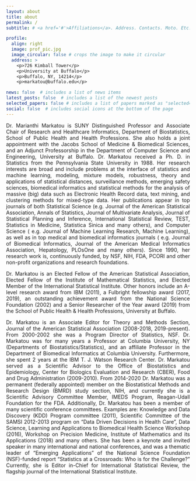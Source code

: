```yaml
---
layout: about
title: about
permalink: /
subtitle: # <a href='#'>Affiliations</a>. Address. Contacts. Moto. Etc.

profile:
  align: right
  image: prof_pic.jpg
  image_circular: false # crops the image to make it circular
  address: >
    <p>726 Kimball Tower</p>
    <p>University at Buffalo</p>
    <p>Buffalo, NY, 14214</p>
    <p>markatou@buffalo.edu</p>

news: false  # includes a list of news items
latest_posts: false  # includes a list of the newest posts
selected_papers: false # includes a list of papers marked as "selected={true}"
social: false  # includes social icons at the bottom of the page
---
```


<div style="text-align: justify"> Dr. Marianthi Markatou is SUNY Distinguished Professor and Associate Chair of Research and Healthcare Informatics, Department of Biostatistics, School of Public Health and Health Professions. She also holds a joint appointment with the Jacobs School of Medicine & Biomedical Sciences, and an Adjunct Professorship in the Department of Computer Science and Engineering, University at Buffalo.  Dr. Markatou received a Ph. D. in Statistics from the Pennsylvania State University in 1988. Her research interests are broad and include problems at the interface of statistics and machine learning, modeling, mixture models, robustness, theory and applications of statistical distances, surveillance methods, emerging safety sciences, biomedical informatics and statistical methods for the analysis of massive (big) data such as Electronic Health Record data, text mining, and clustering methods for mixed-type data. Her publications appear in top journals of both Statistical Science (e.g. Journal of the American Statistical Association, Annals of Statistics, Journal of Multivariate Analysis, Journal of Statistical Planning and Inference, International Statistical Review, TEST, Statistics in Medicine, Statistica Sinica and many others), and Computer Science ( e.g. Journal of Machine Learning Research, Machine Learning), as well as in top medical and biomedical informatics journals ( e.g. Journal of Biomedical Informatics, Journal of the American Medical Informatics Association, Hepatology, PLOsOne and many others). Since 1990, her research work is, continuously funded, by NSF, NIH, FDA, PCORI and other non-profit organizations and research foundations.<br/>


Dr. Markatou is an Elected Fellow of the American Statistical Association, Elected Fellow of the Institute of Mathematical Statistics, and Elected Member of the International Statistical Institute. Other honors include an A-level research award from IBM (2011), a Fulbright fellowship award (2017, 2019), an outstanding achievement award from the National Science Foundation (2002) and a Senior Researcher of the Year award (2019) from the School of Public Health & Health Professions, University at Buffalo.<br/>


Dr. Markatou is an Associate Editor for Theory and Methods Section, Journal of the American Statistical Association (2008-2018, 2019-present). From 2000-2002 she was a Program Director of Statistics, NSF. Dr. Markatou was for many years a Professor at Columbia University, NY (Departments of Biostatistics/Statistics), and an affiliate Professor in the Department of Biomedical Informatics at Columbia University. Furthermore, she spent 2 years at the IBM T. J. Watson Research Center. Dr. Markatou served as a Scientific Advisor to the Office of Biostatistics and Epidemiology, Center for Biologics Evaluation and Research (CBER), Food and Drug Administration (2009-2010). From 2014-2020 Dr. Markatou was a permanent (federally appointed) member on the Biostatistical Methods and Research Design (BMRD) study section, NIH, and currently she is a Scientific Advisory Committee Member, IMEDS Program, Reagan-Udall Foundation for the FDA. Additionally, Dr. Markatou has been a member of many scientific conference committees. Examples are: Knowledge and Data Discovery (KDD) Program committee (2011), Scientific Committee of the SAMSI 2012-2013 program on “Data Driven Decisions in Health Care”, Data Science, Learning and Applications to Biomedical Health Science Workshop (2016), Workshop on Precision Medicine, Institute of Mathematics and its Applications (2018) and many others. She has been a keynote and invited speaker in many international and national conferences, and was a thematic leader of “Emerging Applications” of the National Science Foundation (NSF)-funded report “Statistics at a Crossroads: Who is for the Challenge?” Currently, she is Editor in-Chief for International Statistical Review, the flagship journal of the International Statistical Institute.</div>
